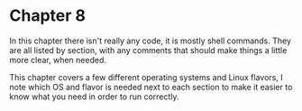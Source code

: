 # Chapter 8

In this chapter there isn't really any code, it is mostly shell commands. They are all listed by section, with any comments that should make things a little more clear, when needed.

This chapter covers a few different operating systems and Linux flavors, I note which OS and flavor is needed next to each section to make it easier to know what you need in order to run correctly.

